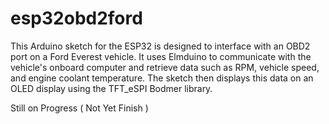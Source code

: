 # esp32obd2ford

This Arduino sketch for the ESP32 is designed to interface with an OBD2 port on a Ford Everest vehicle. 
It uses Elmduino to communicate with the vehicle's onboard computer and retrieve data such as RPM, vehicle speed, and engine coolant temperature. 
The sketch then displays this data on an OLED display using the TFT_eSPI Bodmer library.

Still on Progress ( Not Yet Finish )
